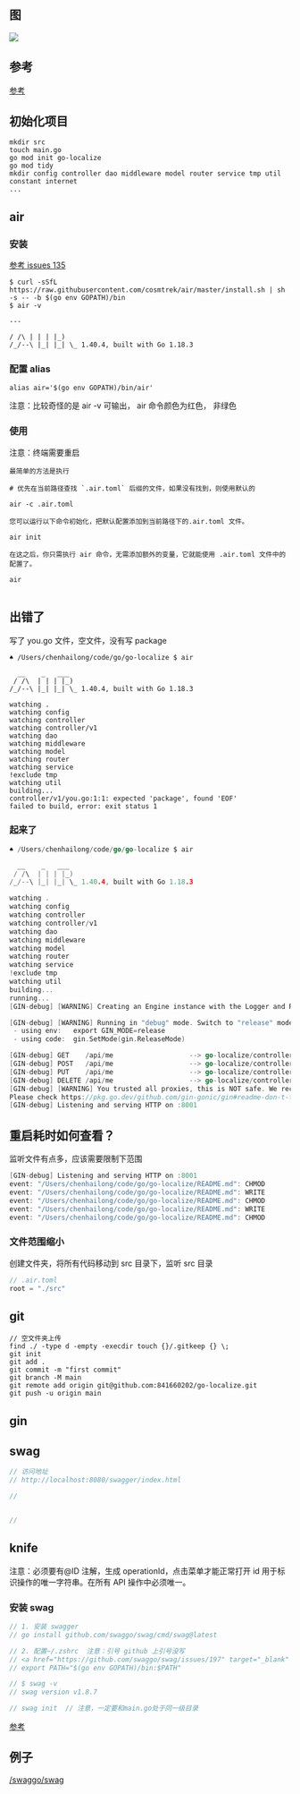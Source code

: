 ## 图

<img src="http://t-blog-images.aijs.top/img/202210311134749.webp" />

## 参考

<a href="https://zhuanlan.zhihu.com/p/501477368" target="_blank" >参考</a>

## 初始化项目

```
mkdir src
touch main.go
go mod init go-localize
go mod tidy
mkdir config controller dao middleware model router service tmp util constant internet
...

```

## air

### 安装

<a href="https://github.com/cosmtrek/air/issues/135" target="_blank" >参考 issues 135</a>

```
$ curl -sSfL https://raw.githubusercontent.com/cosmtrek/air/master/install.sh | sh -s -- -b $(go env GOPATH)/bin
$ air -v

---

/ /\ | | | |_)
/_/--\ |_| |_| \_ 1.40.4, built with Go 1.18.3

```

### 配置 alias

```
alias air='$(go env GOPATH)/bin/air'
```

注意：比较奇怪的是 air -v 可输出， air 命令颜色为红色， 非绿色

### 使用

注意：终端需要重启

```
最简单的方法是执行

# 优先在当前路径查找 `.air.toml` 后缀的文件，如果没有找到，则使用默认的

air -c .air.toml

您可以运行以下命令初始化，把默认配置添加到当前路径下的.air.toml 文件。

air init

在这之后，你只需执行 air 命令，无需添加额外的变量，它就能使用 .air.toml 文件中的配置了。

air


```

## 出错了

写了 you.go 文件，空文件，没有写 package

```
♠ /Users/chenhailong/code/go/go-localize $ air

  __    _   ___
 / /\  | | | |_)
/_/--\ |_| |_| \_ 1.40.4, built with Go 1.18.3

watching .
watching config
watching controller
watching controller/v1
watching dao
watching middleware
watching model
watching router
watching service
!exclude tmp
watching util
building...
controller/v1/you.go:1:1: expected 'package', found 'EOF'
failed to build, error: exit status 1
```

### 起来了

```go
♠ /Users/chenhailong/code/go/go-localize $ air

  __    _   ___
 / /\  | | | |_)
/_/--\ |_| |_| \_ 1.40.4, built with Go 1.18.3

watching .
watching config
watching controller
watching controller/v1
watching dao
watching middleware
watching model
watching router
watching service
!exclude tmp
watching util
building...
running...
[GIN-debug] [WARNING] Creating an Engine instance with the Logger and Recovery middleware already attached.

[GIN-debug] [WARNING] Running in "debug" mode. Switch to "release" mode in production.
 - using env:   export GIN_MODE=release
 - using code:  gin.SetMode(gin.ReleaseMode)

[GIN-debug] GET    /api/me                   --> go-localize/controller/v1.GetMe (3 handlers)
[GIN-debug] POST   /api/me                   --> go-localize/controller/v1.PostMe (3 handlers)
[GIN-debug] PUT    /api/me                   --> go-localize/controller/v1.PutMe (3 handlers)
[GIN-debug] DELETE /api/me                   --> go-localize/controller/v1.DeleteMe (3 handlers)
[GIN-debug] [WARNING] You trusted all proxies, this is NOT safe. We recommend you to set a value.
Please check https://pkg.go.dev/github.com/gin-gonic/gin#readme-don-t-trust-all-proxies for details.
[GIN-debug] Listening and serving HTTP on :8001
```

## 重启耗时如何查看？

监听文件有点多，应该需要限制下范围

```go
[GIN-debug] Listening and serving HTTP on :8001
event: "/Users/chenhailong/code/go/go-localize/README.md": CHMOD
event: "/Users/chenhailong/code/go/go-localize/README.md": WRITE
event: "/Users/chenhailong/code/go/go-localize/README.md": CHMOD
event: "/Users/chenhailong/code/go/go-localize/README.md": WRITE
event: "/Users/chenhailong/code/go/go-localize/README.md": CHMOD
```

### 文件范围缩小

创建文件夹，将所有代码移动到 src 目录下，监听 src 目录

```go
// .air.toml
root = "./src"
```

## git

```
// 空文件夹上传
find ./ -type d -empty -execdir touch {}/.gitkeep {} \;
git init
git add .
git commit -m "first commit"
git branch -M main
git remote add origin git@github.com:841660202/go-localize.git
git push -u origin main
```

## gin

## swag

```go
// 访问地址
// http://localhost:8080/swagger/index.html

//


//
```

## knife

注意：必须要有@ID 注解，生成 operationId，点击菜单才能正常打开
id 用于标识操作的唯一字符串。在所有 API 操作中必须唯一。

### 安装 swag

```go
// 1. 安装 swagger
// go install github.com/swaggo/swag/cmd/swag@latest

// 2. 配置~/.zshrc  注意：引号 github 上引号没写
// <a href="https://github.com/swaggo/swag/issues/197" target="_blank" >issues197</a>
// export PATH="$(go env GOPATH)/bin:$PATH"

// $ swag -v
// swag version v1.8.7

// swag init  // 注意，一定要和main.go处于同一级目录

```

<a href="https://gitee.com/youbeiwuhuan/knife4go#https://gitee.com/xiaoym/knife4j" target="_blank" >参考</a>

## 例子

<a href="https://github.com/swaggo/swag/blob/master/example/celler/main.go" target="_blank" >/swaggo/swag</a>
